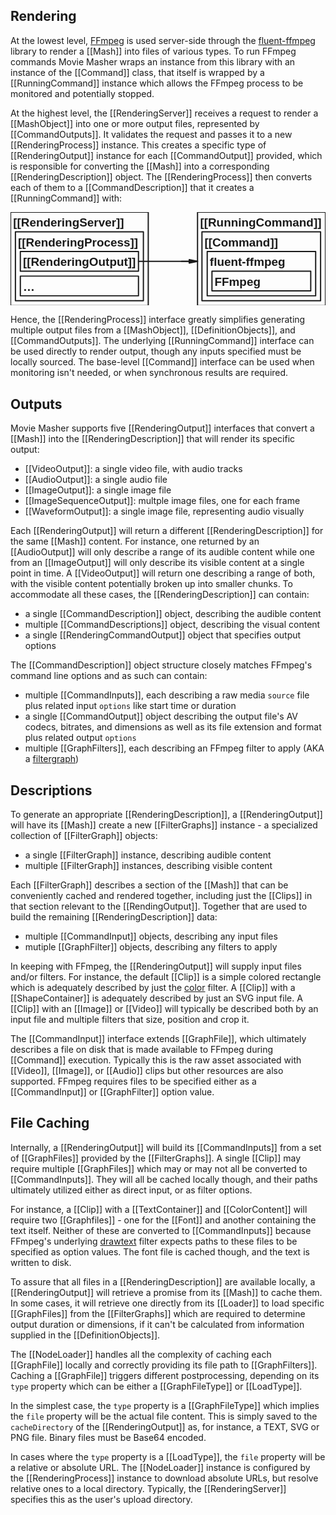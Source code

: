 ## Rendering

At the lowest level, [FFmpeg](https://www.ffmpeg.org) is used server-side through the
[fluent-ffmpeg](https://www.npmjs.com/package/fluent-ffmpeg) library to render
a [[Mash]] into files of various types. To run FFmpeg commands Movie Masher wraps an instance from this library with an instance of the [[Command]] class, that itself is wrapped by a [[RunningCommand]] instance which allows the FFmpeg process to be monitored and potentially stopped.

At the highest level, the [[RenderingServer]] receives a request to render a [[MashObject]] into one or more output files, represented by [[CommandOutputs]]. It validates the request and passes it to a new [[RenderingProcess]] instance. This creates a specific type of [[RenderingOutput]] instance for each [[CommandOutput]] provided, which is responsible for converting the [[Mash]] into a corresponding [[RenderingDescription]] object. The [[RenderingProcess]] then converts each of them to a [[CommandDescription]] that it creates a [[RunningCommand]] with:

<!-- MAGIC:START (COLORSVG:replacements=black&src=../../svg/ffmpeg-abstraction.svg) -->
<svg width="640" height="190" xmlns="http://www.w3.org/2000/svg" xmlns:xlink="http://www.w3.org/1999/xlink" viewbox="0 0 640 190" class='diagram'>
<path d="M 380.00 0.00 L 640.00 0.00 L 640.00 190.00 L 380.00 190.00 Z M 380.00 0.00" stroke-width="2.50" stroke="currentColor" stroke-linecap="round" stroke-linejoin="round" fill="none"  />
<text x="385.25" y="29.73" font-family="Helvetica" font-size="24.00px" fill="currentColor" opacity="1.00" font-weight="bold" >[[RunningCommand]]</text>
<path d="M 389.00 40.00 L 630.00 40.00 L 630.00 180.00 L 389.00 180.00 Z M 389.00 40.00" stroke-width="2.50" stroke="currentColor" stroke-linecap="round" stroke-linejoin="round" fill="none"  />
<text x="394.25" y="69.73" font-family="Helvetica" font-size="24.00px" fill="currentColor" opacity="1.00" font-weight="bold" >[[Command]]</text>
<path d="M 20.00 80.00 L 260.00 80.00 L 260.00 120.00 L 20.00 120.00 Z M 20.00 80.00" stroke-width="2.50" stroke="currentColor" stroke-linecap="round" stroke-linejoin="round" fill="none"  />
<text x="25.25" y="109.73" font-family="Helvetica" font-size="24.00px" fill="currentColor" opacity="1.00" font-weight="bold" >[[RenderingOutput]]</text>
<path d="M 10.00 40.00 L 270.00 40.00 L 270.00 180.00 L 10.00 180.00 Z M 10.00 40.00" stroke-width="2.50" stroke="currentColor" stroke-linecap="round" stroke-linejoin="round" fill="none"  />
<text x="15.25" y="69.73" font-family="Helvetica" font-size="24.00px" fill="currentColor" opacity="1.00" font-weight="bold" >[[RenderingProcess]]</text>
<path d="M 347.40 100.00 L 363.10 100.00 M 363.10 103.59 L 363.10 96.41 L 380.00 100.00 Z M 363.10 103.59" stroke-width="2.50" stroke="currentColor" stroke-linecap="round" stroke-linejoin="round" fill="currentColor"  />
<path d="M 260.00 100.00 L 380.00 100.00" stroke-width="2.50" stroke="currentColor" stroke-linecap="round" stroke-linejoin="round" fill="none"  />
<path d="M 399.67 80.00 L 620.00 80.00 L 620.00 170.00 L 399.67 170.00 Z M 399.67 80.00" stroke-width="2.50" stroke="currentColor" stroke-linecap="round" stroke-linejoin="round" fill="none"  />
<text x="404.92" y="109.73" font-family="Helvetica" font-size="24.00px" fill="currentColor" opacity="1.00" font-weight="bold" >  fluent-ffmpeg</text>
<path d="M 409.33 120.00 L 610.00 120.00 L 610.00 160.00 L 409.33 160.00 Z M 409.33 120.00" stroke-width="2.50" stroke="currentColor" stroke-linecap="round" stroke-linejoin="round" fill="none"  />
<text x="414.58" y="149.73" font-family="Helvetica" font-size="24.00px" fill="currentColor" opacity="1.00" font-weight="bold" >  FFmpeg</text>
<path d="M 0.10 0.00 L 279.90 0.00 L 279.90 190.00 L 0.10 190.00 Z M 0.10 0.00" stroke-width="2.50" stroke="currentColor" stroke-linecap="round" stroke-linejoin="round" fill="none"  />
<text x="5.35" y="29.73" font-family="Helvetica" font-size="24.00px" fill="currentColor" opacity="1.00" font-weight="bold" >[[RenderingServer]]</text>
<path d="M 20.00 130.00 L 260.00 130.00 L 260.00 170.00 L 20.00 170.00 Z M 20.00 130.00" stroke-width="2.50" stroke="currentColor" stroke-linecap="round" stroke-linejoin="round" fill="none"  />
<text x="25.25" y="159.73" font-family="Helvetica" font-size="24.00px" fill="currentColor" opacity="1.00" font-weight="bold" >…</text>
</svg>
<!-- MAGIC:END -->

Hence, the [[RenderingProcess]] interface greatly simplifies generating
multiple output files from a [[MashObject]], [[DefinitionObjects]], and [[CommandOutputs]]. The underlying [[RunningCommand]] interface can be used directly to render output, though any inputs specified must be locally sourced. The base-level [[Command]] interface can be used when monitoring isn't needed, or when synchronous results are required.

## Outputs

Movie Masher supports five [[RenderingOutput]] interfaces that convert a
[[Mash]] into the [[RenderingDescription]] that will render its specific output:

- [[VideoOutput]]: a single video file, with audio tracks
- [[AudioOutput]]: a single audio file
- [[ImageOutput]]: a single image file
- [[ImageSequenceOutput]]: multple image files, one for each frame
- [[WaveformOutput]]: a single image file, representing audio visually

Each [[RenderingOutput]] will return a different [[RenderingDescription]] for the same [[Mash]]
content. For instance, one returned by an [[AudioOutput]] will only describe a range of its audible content while one from an [[ImageOutput]] will only describe its visible content at a single point in time. A [[VideoOutput]] will return one describing a range of both, with the visible content potentially broken up into smaller chunks. To accommodate all these cases, the [[RenderingDescription]] can contain:

- a single [[CommandDescription]] object, describing the audible content
- multiple [[CommandDescriptions]] object, describing the visual content
- a single [[RenderingCommandOutput]] object that specifies output options

The [[CommandDescription]] object structure closely matches FFmpeg's command line options and as such can contain:

- multiple [[CommandInputs]], each describing a raw media `source` file plus related input `options` like start time or duration
- a single [[CommandOutput]] object describing the output file's AV codecs, bitrates, and dimensions as well as its file extension and format plus related output `options`
- multiple [[GraphFilters]], each describing an FFmpeg filter to apply (AKA a [filtergraph](https://ffmpeg.org/ffmpeg-filters.html#Filtergraph-description))

## Descriptions
To generate an appropriate [[RenderingDescription]], a [[RenderingOutput]] will have its [[Mash]] create a new [[FilterGraphs]] instance - a specialized collection of [[FilterGraph]] objects:

- a single [[FilterGraph]] instance, describing audible content
- multiple [[FilterGraph]] instances, describing visible content

Each [[FilterGraph]] describes a section of the [[Mash]] that can be conveniently
cached and rendered together, including just the [[Clips]] in that section relevant to the [[RendingOutput]].
Together that are used to build the remaining [[RenderingDescription]] data:

- multiple [[CommandInput]] objects, describing any input files
- mutiple [[GraphFilter]] objects, describing any filters to apply

In keeping with FFmpeg, the [[RenderingOutput]] will supply input files and/or filters. For instance, the default [[Clip]] is a simple colored rectangle which is adequately described by just the [color](https://ffmpeg.org/ffmpeg-filters.html#color)
filter. A [[Clip]] with a [[ShapeContainer]] is adequately described by just an SVG input file. A [[Clip]] with an [[Image]] or [[Video]] will typically be described both by an input file and multiple filters that size, position and crop it. 

The [[CommandInput]] interface extends [[GraphFile]], which ultimately describes a file on disk that is made available to FFmpeg during [[Command]] execution. Typically this is the raw asset associated with [[Video]], [[Image]], or [[Audio]] clips but other resources are also supported. FFmpeg requires files to be specified either as a [[CommandInput]] or [[GraphFilter]] option value.


## File Caching
Internally, a [[RenderingOutput]] will build its [[CommandInputs]] from a set of [[GraphFiles]] provided by the [[FilterGraphs]]. 
A single [[Clip]] may require multiple [[GraphFiles]] which may or may not all be converted to [[CommandInputs]]. They will all be cached locally though, and their paths ultimately utilized either as direct input, or as filter options. 

For instance, a [[Clip]] with a [[TextContainer]] and [[ColorContent]] will require two [[Graphfiles]] - one for the [[Font]] and another containing the text itself. Neither of these
are converted to [[CommandInputs]] because FFmpeg's underlying
[drawtext](https://ffmpeg.org/ffmpeg-filters.html#drawtext)
filter expects paths to these files to be specified as option values. The font file is cached though, and the text is written to disk. 

To assure that all files in a [[RenderingDescription]] are available locally, a [[RenderingOutput]] will retrieve a promise from its [[Mash]] to cache them. In some cases, it will retrieve one directly from its [[Loader]] to load specific [[GraphFiles]] from the [[FilterGraphs]] which are required to determine output duration or dimensions, if it can't be calculated from information supplied in the [[DefinitionObjects]].

The [[NodeLoader]] handles all the complexity of caching each [[GraphFile]]
locally and correctly providing its file path to [[GraphFilters]].
Caching a [[GraphFile]] triggers different postprocessing, depending on its `type` property
which can be either a [[GraphFileType]] or [[LoadType]].

In the simplest case, the `type` property is a [[GraphFileType]] which implies the `file`
property will be the actual file content. This is simply saved to the `cacheDirectory` of
the [[RenderingOutput]] as, for instance, a TEXT, SVG or PNG file. Binary files must be
Base64 encoded.

In cases where the `type` property is a [[LoadType]], the `file` property will be a
relative or absolute URL. The [[NodeLoader]]
instance is configured by the [[RenderingProcess]] instance to download absolute URLs, but resolve relative ones to a local directory. Typically, the [[RenderingServer]] specifies this as the user's upload directory.
